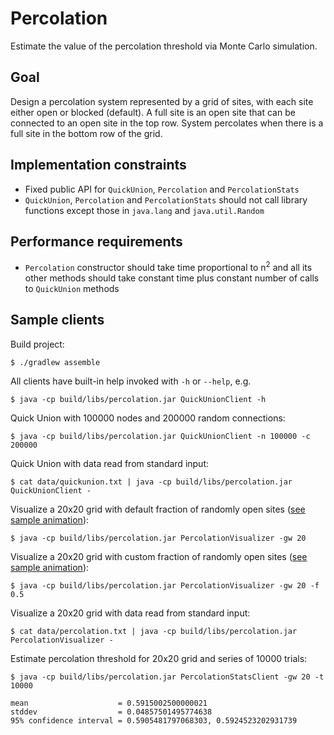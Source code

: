 # Percolation 

Estimate the value of the percolation threshold via Monte Carlo simulation. 

## Goal
Design a percolation system represented by a grid of sites, with each site
either open or blocked (default). A full site is an open site that can be
connected to an open site in the top row. System percolates when there is a
full site in the bottom row of the grid.

## Implementation constraints
- Fixed public API for `QuickUnion`, `Percolation` and `PercolationStats`
- `QuickUnion`, `Percolation` and `PercolationStats` should not call library
functions except those in `java.lang` and `java.util.Random`

## Performance requirements
- `Percolation` constructor should take time proportional to n<sup>2</sup> and
all its other methods should take constant time plus constant number of calls to
`QuickUnion` methods

## Sample clients 

Build project:

    $ ./gradlew assemble

All clients have built-in help invoked with `-h` or `--help`, e.g.

    $ java -cp build/libs/percolation.jar QuickUnionClient -h

Quick Union with 100000 nodes and 200000 random connections:

    $ java -cp build/libs/percolation.jar QuickUnionClient -n 100000 -c 200000

Quick Union with data read from standard input:

    $ cat data/quickunion.txt | java -cp build/libs/percolation.jar QuickUnionClient -

Visualize a 20x20 grid with default fraction of randomly open sites ([see sample animation](data/visualizer1.gif?raw=true)):

    $ java -cp build/libs/percolation.jar PercolationVisualizer -gw 20

Visualize a 20x20 grid with custom fraction of randomly open sites ([see sample animation](data/visualizer2.gif?raw=true)):

    $ java -cp build/libs/percolation.jar PercolationVisualizer -gw 20 -f 0.5

Visualize a 20x20 grid with data read from standard input:

    $ cat data/percolation.txt | java -cp build/libs/percolation.jar PercolationVisualizer -

Estimate percolation threshold for 20x20 grid and series of 10000 trials:

    $ java -cp build/libs/percolation.jar PercolationStatsClient -gw 20 -t 10000

    mean                    = 0.5915002500000021
    stddev                  = 0.04857501495774638
    95% confidence interval = 0.5905481797068303, 0.5924523202931739
